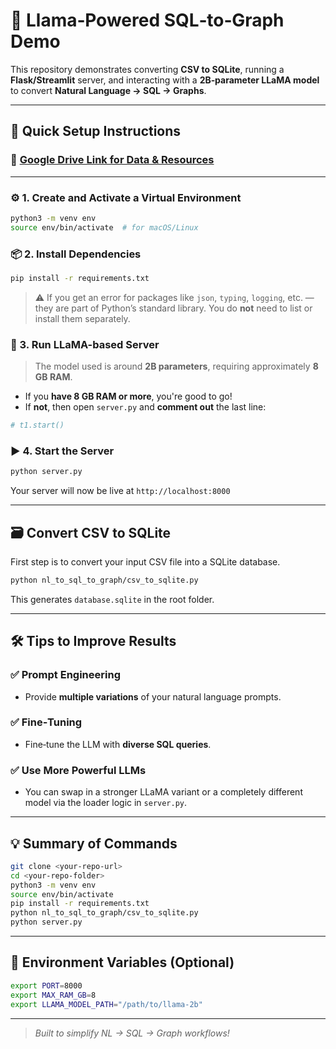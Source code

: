 # 🦙 Llama‑Powered SQL‑to‑Graph Demo

This repository demonstrates converting **CSV to SQLite**, running a **Flask/Streamlit** server, and interacting with a **2B‑parameter LLaMA model** to convert **Natural Language → SQL → Graphs**.

---

## 🚀 Quick Setup Instructions

### 🔗 [Google Drive Link for Data & Resources](https://drive.google.com/drive/folders/19UJ9TeaU3_HcQV8BI0BBNtPbs2jcTqjT)

---

### ⚙️ 1. Create and Activate a Virtual Environment

```bash
python3 -m venv env
source env/bin/activate  # for macOS/Linux
```

### 📦 2. Install Dependencies

```bash
pip install -r requirements.txt
```

> ⚠️ If you get an error for packages like `json`, `typing`, `logging`, etc. — they are part of Python’s standard library. You do **not** need to list or install them separately.

### 🧠 3. Run LLaMA-based Server

> The model used is around **2B parameters**, requiring approximately **8 GB RAM**.

* If you **have 8 GB RAM or more**, you're good to go!
* If **not**, then open `server.py` and **comment out** the last line:

```python
# t1.start()
```

### ▶️ 4. Start the Server

```bash
python server.py
```

Your server will now be live at `http://localhost:8000`

---

## 🗃️ Convert CSV to SQLite

First step is to convert your input CSV file into a SQLite database.

```bash
python nl_to_sql_to_graph/csv_to_sqlite.py
```

This generates `database.sqlite` in the root folder.

---

## 🛠️ Tips to Improve Results

### ✅ Prompt Engineering

* Provide **multiple variations** of your natural language prompts.

### ✅ Fine‑Tuning

* Fine‑tune the LLM with **diverse SQL queries**.

### ✅ Use More Powerful LLMs

* You can swap in a stronger LLaMA variant or a completely different model via the loader logic in `server.py`.

---

## 💡 Summary of Commands

```bash
git clone <your-repo-url>
cd <your-repo-folder>
python3 -m venv env
source env/bin/activate
pip install -r requirements.txt
python nl_to_sql_to_graph/csv_to_sqlite.py
python server.py
```

---

## 📌 Environment Variables (Optional)

```bash
export PORT=8000
export MAX_RAM_GB=8
export LLAMA_MODEL_PATH="/path/to/llama-2b"
```

---

> *Built to simplify NL → SQL → Graph workflows!*
